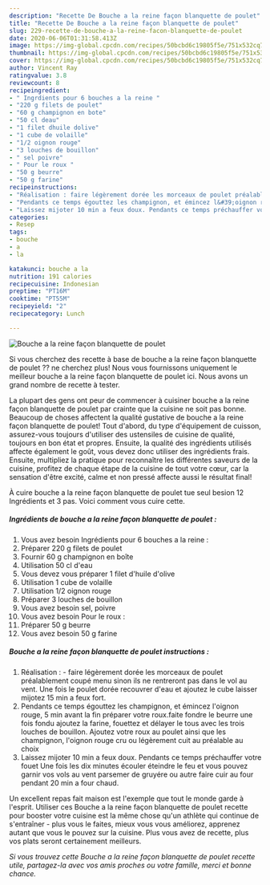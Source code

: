 ```yaml
---
description: "Recette De Bouche a la reine façon blanquette de poulet"
title: "Recette De Bouche a la reine façon blanquette de poulet"
slug: 229-recette-de-bouche-a-la-reine-facon-blanquette-de-poulet
date: 2020-06-06T01:31:58.413Z
image: https://img-global.cpcdn.com/recipes/50bcbd6c19805f5e/751x532cq70/bouche-a-la-reine-facon-blanquette-de-poulet-photo-principale-de-la-recette.jpg
thumbnail: https://img-global.cpcdn.com/recipes/50bcbd6c19805f5e/751x532cq70/bouche-a-la-reine-facon-blanquette-de-poulet-photo-principale-de-la-recette.jpg
cover: https://img-global.cpcdn.com/recipes/50bcbd6c19805f5e/751x532cq70/bouche-a-la-reine-facon-blanquette-de-poulet-photo-principale-de-la-recette.jpg
author: Vincent Ray
ratingvalue: 3.8
reviewcount: 8
recipeingredient:
- " Ingrdients pour 6 bouches a la reine "
- "220 g filets de poulet"
- "60 g champignon en bote"
- "50 cl deau"
- "1 filet dhuile dolive"
- "1 cube de volaille"
- "1/2 oignon rouge"
- "3 louches de bouillon"
- " sel poivre"
- " Pour le roux "
- "50 g beurre"
- "50 g farine"
recipeinstructions:
- "Réalisation : faire légèrement dorée les morceaux de poulet préalablement coupé menu sinon ils ne rentreront pas dans le vol au vent. Une fois le poulet dorée recouvrer d&#39;eau et ajoutez le cube laisser mijotez 15 min a feux fort."
- "Pendants ce temps égouttez les champignon, et émincez l&#39;oignon rouge, 5 min avant la fin préparer votre roux.faite fondre le beurre une fois fondu ajoutez la farine, fouettez et délayer le tous avec les trois louches de bouillon. Ajoutez votre roux au poulet ainsi que les champignon, l&#39;oignon rouge cru ou légèrement cuit au préalable au choix"
- "Laissez mijoter 10 min a feux doux. Pendants ce temps préchauffer votre fouet Une fois les dix minutes écouler éteindre le feu et vous pouvez garnir vos vols au vent parsemer de gruyére ou autre faire cuir au four pendant 20 min a four chaud."
categories:
- Resep
tags:
- bouche
- a
- la

katakunci: bouche a la 
nutrition: 191 calories
recipecuisine: Indonesian
preptime: "PT16M"
cooktime: "PT55M"
recipeyield: "2"
recipecategory: Lunch

---
```



![Bouche a la reine façon blanquette de poulet](https://img-global.cpcdn.com/recipes/50bcbd6c19805f5e/751x532cq70/bouche-a-la-reine-facon-blanquette-de-poulet-photo-principale-de-la-recette.jpg)

Si vous cherchez des recette à base de bouche a la reine façon blanquette de poulet ?? ne cherchez plus! Nous vous fournissons uniquement le meilleur bouche a la reine façon blanquette de poulet ici. Nous avons un grand nombre de recette à tester.

La plupart des gens ont peur de commencer à cuisiner bouche a la reine façon blanquette de poulet par crainte que la cuisine ne soit pas bonne. Beaucoup de choses affectent la qualité gustative de bouche a la reine façon blanquette de poulet! Tout d'abord, du type d'équipement de cuisson, assurez-vous toujours d'utiliser des ustensiles de cuisine de qualité, toujours en bon état et propres. Ensuite, la qualité des ingrédients utilisés affecte également le goût, vous devez donc utiliser des ingrédients frais. Ensuite, multipliez la pratique pour reconnaître les différentes saveurs de la cuisine, profitez de chaque étape de la cuisine de tout votre cœur, car la sensation d'être excité, calme et non pressé affecte aussi le résultat final!

<!--inarticleads1-->

À cuire bouche a la reine façon blanquette de poulet tue seul besion 12 Ingrédients et 3 pas. Voici comment vous cuire cette.

##### Ingrédients de bouche a la reine façon blanquette de poulet :

1. Vous avez besoin  Ingrédients pour 6 bouches a la reine :
1. Préparer 220 g filets de poulet
1. Fournir 60 g champignon en boîte
1. Utilisation 50 cl d&#39;eau
1. Vous devez vous préparer 1 filet d&#39;huile d&#39;olive
1. Utilisation 1 cube de volaille
1. Utilisation 1/2 oignon rouge
1. Préparer 3 louches de bouillon
1. Vous avez besoin  sel, poivre
1. Vous avez besoin  Pour le roux :
1. Préparer 50 g beurre
1. Vous avez besoin 50 g farine




<!--inarticleads2-->

##### Bouche a la reine façon blanquette de poulet instructions :

1. Réalisation : - faire légèrement dorée les morceaux de poulet préalablement coupé menu sinon ils ne rentreront pas dans le vol au vent. Une fois le poulet dorée recouvrer d&#39;eau et ajoutez le cube laisser mijotez 15 min a feux fort.
1. Pendants ce temps égouttez les champignon, et émincez l&#39;oignon rouge, 5 min avant la fin préparer votre roux.faite fondre le beurre une fois fondu ajoutez la farine, fouettez et délayer le tous avec les trois louches de bouillon. Ajoutez votre roux au poulet ainsi que les champignon, l&#39;oignon rouge cru ou légèrement cuit au préalable au choix
1. Laissez mijoter 10 min a feux doux. Pendants ce temps préchauffer votre fouet Une fois les dix minutes écouler éteindre le feu et vous pouvez garnir vos vols au vent parsemer de gruyére ou autre faire cuir au four pendant 20 min a four chaud.




<!--inarticleads1-->

<p>
Un excellent repas fait maison est l'exemple que tout le monde garde à l'esprit. Utiliser ces Bouche a la reine façon blanquette de poulet recette pour booster votre cuisine est la même chose qu'un athlète qui continue de s'entraîner - plus vous le faites, mieux vous vous améliorez, apprenez autant que vous le pouvez sur la cuisine. Plus vous avez de recette, plus vos plats seront certainement meilleurs.
</p>

<p>
<i>Si vous trouvez cette Bouche a la reine façon blanquette de poulet recette utile, partagez-la avec vos amis proches ou votre famille, merci et bonne chance.</i>
</p>
